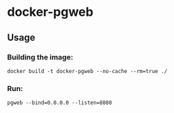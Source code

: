 # docker-pgweb

## Usage

### Building the image:

```
docker build -t docker-pgweb --no-cache --rm=true ./
```

### Run:

```
pgweb --bind=0.0.0.0 --listen=8080
```